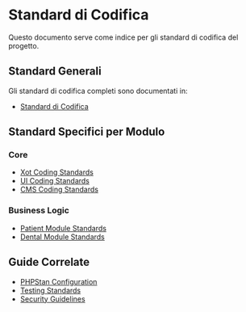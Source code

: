 # Standard di Codifica

Questo documento serve come indice per gli standard di codifica del progetto.

## Standard Generali
Gli standard di codifica completi sono documentati in:
- [Standard di Codifica](../../../Xot/docs/conventions/coding-standards.md)

## Standard Specifici per Modulo

### Core
- [Xot Coding Standards](../../../Xot/docs/conventions/README.md)
- [UI Coding Standards](../../../UI/docs/conventions/README.md)
- [CMS Coding Standards](../../../Cms/docs/conventions/README.md)

### Business Logic
- [Patient Module Standards](../../../Patient/docs/conventions/README.md)
- [Dental Module Standards](../../../Dental/docs/conventions/README.md)

## Guide Correlate
- [PHPStan Configuration](../../../Xot/docs/static-analysis/phpstan.md)
- [Testing Standards](../../../Xot/docs/testing/standards.md)
- [Security Guidelines](../../../Xot/docs/security/coding.md) 
